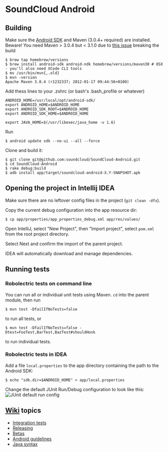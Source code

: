 # SoundCloud Android

## Building

Make sure the [Android SDK][] and Maven (3.0.4+ required) are installed.
Beware! You need Maven > 3.0.4 but < 3.1.0 due to 
[this issue](https://code.google.com/p/appengine-maven-plugin/issues/detail?id=31) breaking the build

    $ brew tap homebrew/versions
    $ brew install android-sdk android-ndk homebrew/versions/maven30 # OSX - you'll also need XCode CLI tools
    $ mv /usr/bin/mvn{,.old}
    $ mvn -version
    Apache Maven 3.0.4 (r1232337; 2012-01-17 09:44:56+0100)


Add thess lines to your .zshrc (or bash's .bash_profile or whatever)

    ANDROID_HOME=/usr/local/opt/android-sdk/
    export ANDROID_HOME=$ANDROID_HOME
    export ANDROID_SDK_ROOT=$ANDROID_HOME
    export ANDROID_SDK_HOME=$ANDROID_HOME

    export JAVA_HOME=$(/usr/libexec/java_home -v 1.6)

Run

    $ android update sdk --no-ui --all --force

Clone and build it:

    $ git clone git@github.com:soundcloud/SoundCloud-Android.git
    $ cd SoundCloud-Android
    $ rake debug:build
    $ adb install app/target/soundcloud-android-X.Y-SNAPSHOT.apk

## Opening the project in Intellij IDEA

Make sure there are no leftover config files in the project (`git clean -dfx`).

Copy the current debug configuration into the app resource dir:

    $ cp app/properties/app_properties_debug.xml app/res/values/

Open IntelliJ, select "New Project", then "Import project", select `pom.xml` from the root project directory.

Select Next and confirm the import of the parent project.

IDEA will automatically download and manage dependencies. 

## Running tests

### Robolectric tests on command line

You can run all or individual unit tests using Maven. `cd` into the parent module, then run

    $ mvn test -DfailIfNoTests=false

to run all tests, or

    $ mvn test -DfailIfNoTests=false -Dtest=FooTest,BarTest,BazTest#shouldHonk

to run individual tests.

### Robolectric tests in IDEA

Add a file `local.properties` to the app directory containing the path to the Android SDK:

    $ echo "sdk.dir=$ANDROID_HOME" > app/local.properties

Change the default JUnit Run/Debug configuration to look like this:
![JUnit default run config][JUnit default run config]

## [Wiki][wiki] topics

* [Integration tests][integration-tests]
* [Releasing][releasing]
* [Betas][betas]
* [Android guidelines][android-guide]
* [Java syntax][java-syntax]

[Android SDK]: http://developer.android.com/sdk/index.html
[wiki]: https://github.com/soundcloud/SoundCloud-Android/wiki/
[releasing]: https://github.com/soundcloud/SoundCloud-Android/wiki/Releasing
[betas]: https://github.com/soundcloud/SoundCloud-Android/wiki/Betas
[integration-tests]: https://github.com/soundcloud/SoundCloud-Android/wiki/Integration-tests
[android-guide]: https://github.com/soundcloud/SoundCloud-Android/wiki/Android-Guidelines
[java-syntax]: https://github.com/soundcloud/SoundCloud-Android/wiki/Java-Syntax-Conventions
[JUnit default run config]: http://f.cl.ly/items/153m2C2d001j0Y1L1K02/Screen%20Shot%202012-11-27%20at%2012.57.25%20PM.png

